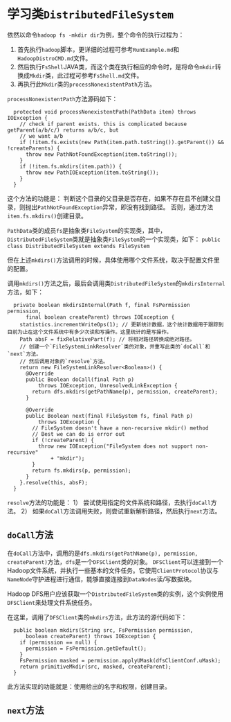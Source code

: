 # 学习类`DistributedFileSystem`

依然以命令`hadoop fs -mkdir dir`为例，整个命令的执行过程为：
1. 首先执行`hadoop`脚本，更详细的过程可参考`RunExample.md`和`HadoopDistroCMD.md`文件。
2. 然后执行`FsShell`JAVA类，而这个类在执行相应的命令时，是将命令`mkdir`转换成`Mkdir`类，此过程可参考`FsShell.md`文件。
3. 再执行此`Mkdir`类的`processNonexistentPath`方法。

`processNonexistentPath`方法源码如下：
```
  protected void processNonexistentPath(PathData item) throws IOException {
    // check if parent exists. this is complicated because getParent(a/b/c/) returns a/b/c, but
    // we want a/b
    if (!item.fs.exists(new Path(item.path.toString()).getParent()) && !createParents) {
      throw new PathNotFoundException(item.toString());
    }
    if (!item.fs.mkdirs(item.path)) {
      throw new PathIOException(item.toString());
    }
  }
```
这个方法的功能是：
判断这个目录的父目录是否存在，如果不存在且不创建父目录，则抛出`PathNotFoundException`异常，即没有找到路径。
否则，通过方法`item.fs.mkdirs()`创建目录。

`PathData`类的成员`fs`是抽象类`FileSystem`的实现类，其中，`DistributedFileSystem`类就是抽象类`FileSystem`的一个实现类，如下：
```public class DistributedFileSystem extends FileSystem ```

但在上述`mkdirs()`方法调用的时候，具体使用哪个文件系统，取决于配置文件里的配置。

调用`mkdirs()`方法之后，最后会调用类`DistributedFileSystem`的`mkdirsInternal`方法，如下：
```
  private boolean mkdirsInternal(Path f, final FsPermission permission,
      final boolean createParent) throws IOException {
    statistics.incrementWriteOps(1); // 更新统计数据，这个统计数据用于跟踪到目前为止在这个文件系统中有多少次读和写操作。这里统计的是写操作。
    Path absF = fixRelativePart(f); // 将相对路径转换成绝对路径。
    // 创建一个`FileSystemLinkResolver`类的对象，并重写此类的`doCall`和`next`方法。
    // 然后调用对象的`resolve`方法。
    return new FileSystemLinkResolver<Boolean>() {
      @Override
      public Boolean doCall(final Path p)
          throws IOException, UnresolvedLinkException {
        return dfs.mkdirs(getPathName(p), permission, createParent);
      }

      @Override
      public Boolean next(final FileSystem fs, final Path p)
          throws IOException {
        // FileSystem doesn't have a non-recursive mkdir() method
        // Best we can do is error out
        if (!createParent) {
          throw new IOException("FileSystem does not support non-recursive"
              + "mkdir");
        }
        return fs.mkdirs(p, permission);
      }
    }.resolve(this, absF);
  }
```
`resolve`方法的功能是：
1） 尝试使用指定的文件系统和路径，去执行`doCall`方法。
2） 如果`doCall`方法调用失败，则尝试重新解析路径，然后执行`next`方法。

`doCall`方法
--
在`doCall`方法中，调用的是`dfs.mkdirs(getPathName(p), permission, createParent)`方法，`dfs`是一个`DFSClient`类的对象。
`DFSClient`可以连接到一个Hadoop文件系统，并执行一些基本的文件任务。它使用`ClientProtocol`协议与`NameNode`守护进程进行通信，能够直接连接到`DataNodes`读/写数据块。

Hadoop DFS用户应该获取一个`DistributedFileSystem`类的实例，这个实例使用`DFSClient`来处理文件系统任务。

在这里，调用了`DFSClient`类的`mkdirs`方法，此方法的源代码如下：
```
  public boolean mkdirs(String src, FsPermission permission,
      boolean createParent) throws IOException {
    if (permission == null) {
      permission = FsPermission.getDefault();
    }
    FsPermission masked = permission.applyUMask(dfsClientConf.uMask);
    return primitiveMkdir(src, masked, createParent);
  }
```
此方法实现的功能就是：使用给出的名字和权限，创建目录。

`next`方法 
--

